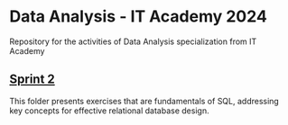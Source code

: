 # Data Analysis - IT Academy 2024
Repository for the activities of Data Analysis specialization from IT Academy

## [Sprint 2](https://github.com/ssilvacris/data_analysis_it_academy_2024/tree/main/sprint_2)
This folder presents exercises that are fundamentals of SQL, addressing key concepts for effective relational database design. 

